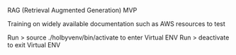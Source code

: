 RAG (Retrieval Augmented Generation) MVP

Training on widely available documentation such as AWS resources to test

Run > source ./holbyvenv/bin/activate to enter Virtual ENV 
Run > deactivate to exit Virtual ENV